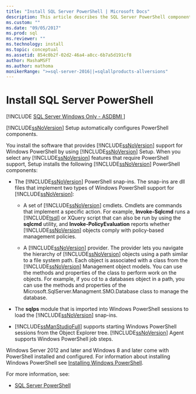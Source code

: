 ```yaml
---
title: "Install SQL Server PowerShell | Microsoft Docs"
description: This article describes the SQL Server PowerShell components that Setup installs when you select SQL Server features that require PowerShell support.
ms.custom: ""
ms.date: "09/05/2017"
ms.prod: sql
ms.reviewer: ""
ms.technology: install
ms.topic: conceptual
ms.assetid: 854c0b2f-02d2-46a4-a8cc-6b7a5d191cf8
author: MashaMSFT
ms.author: mathoma
monikerRange: ">=sql-server-2016||=sqlallproducts-allversions"
---
```

# Install SQL Server PowerShell
[!INCLUDE [SQL Server Windows Only - ASDBMI ](../../includes/applies-to-version/sql-windows-only-asdbmi.md)]
  
[!INCLUDE[ssNoVersion](../../includes/ssnoversion-md.md)] Setup automatically configures PowerShell components.  

You install the software that provides [!INCLUDE[ssNoVersion](../../includes/ssnoversion-md.md)] support for Windows PowerShell by using [!INCLUDE[ssNoVersion](../../includes/ssnoversion-md.md)] Setup. When you select any [!INCLUDE[ssNoVersion](../../includes/ssnoversion-md.md)] features that require PowerShell support, Setup installs the following [!INCLUDE[ssNoVersion](../../includes/ssnoversion-md.md)] PowerShell components:  
  
- The [!INCLUDE[ssNoVersion](../../includes/ssnoversion-md.md)] PowerShell snap-ins. The snap-ins are dll files that implement two types of Windows PowerShell support for [!INCLUDE[ssNoVersion](../../includes/ssnoversion-md.md)]:  
  
  - A set of [!INCLUDE[ssNoVersion](../../includes/ssnoversion-md.md)] cmdlets. Cmdlets are commands that implement a specific action. For example, **Invoke-Sqlcmd** runs a [!INCLUDE[tsql](../../includes/tsql-md.md)] or XQuery script that can also be run by using the **sqlcmd** utility, and **Invoke-PolicyEvaluation** reports whether [!INCLUDE[ssNoVersion](../../includes/ssnoversion-md.md)] objects comply with policy-based management policies.  
  
  - A [!INCLUDE[ssNoVersion](../../includes/ssnoversion-md.md)] provider. The provider lets you navigate the hierarchy of [!INCLUDE[ssNoVersion](../../includes/ssnoversion-md.md)] objects using a path similar to a file system path. Each object is associated with a class from the [!INCLUDE[ssNoVersion](../../includes/ssnoversion-md.md)] Management object models. You can use the methods and properties of the class to perform work on the objects. For example, if you cd to a databases object in a path, you can use the methods and properties of the Microsoft.SqlServer.Managment.SMO.Database class to manage the database.  
 
- The **sqlps** module that is imported into Windows PowerShell sessions to load the [!INCLUDE[ssNoVersion](../../includes/ssnoversion-md.md)] snap-ins.  
 
- [!INCLUDE[ssManStudioFull](../../includes/ssmanstudiofull-md.md)] supports starting Windows PowerShell sessions from the Object Explorer tree. [!INCLUDE[ssNoVersion](../../includes/ssnoversion-md.md)] Agent supports Windows PowerShell job steps.  
  
Windows Server 2012 and later and Windows 8 and later come with PowerShell installed and configured. For information about installing Windows PowerShell see [Installing Windows PowerShell](https://docs.microsoft.com/powershell/scripting/install/installing-windows-powershell).  

For more information, see:   

- [SQL Server PowerShell](../../relational-databases/scripting/sql-server-powershell.md)  
  
  
